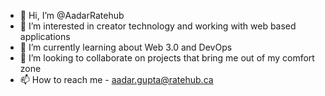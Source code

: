- 👋 Hi, I’m @AadarRatehub
- 👀 I’m interested in creator technology and working with web based applications
- 🌱 I’m currently learning about Web 3.0 and DevOps
- 💞️ I’m looking to collaborate on projects that bring me out of my comfort zone
- 📫 How to reach me - aadar.gupta@ratehub.ca

<!---
AadarRatehub/AadarRatehub is a ✨ special ✨ repository because its `README.md` (this file) appears on your GitHub profile.
You can click the Preview link to take a look at your changes.
--->
